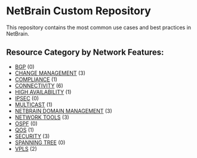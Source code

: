 # NetBrain Custom Repository
This repository contains the most common use cases and best practices in NetBrain.

## Resource Category by Network Features:

* [BGP](bgp/) (0)
* [CHANGE MANAGEMENT](change%20management/) (3)
* [COMPLIANCE](compliance/) (1)
* [CONNECTIVITY](connectivity/) (6)
* [HIGH AVAILABILITY](high%20availability/) (1)
* [IPSEC](ipsec/) (0)
* [MULTICAST](multicast/) (1)
* [NETBRAIN DOMAIN MANAGEMENT](netbrain%20domain%20management/) (3)
* [NETWORK TOOLS](network%20tools/) (3)
* [OSPF](ospf/) (0)
* [QOS](qos/) (1)
* [SECURITY](security/) (3)
* [SPANNING TREE](spanning%20tree/) (0)
* [VPLS](vpls/) (2)
